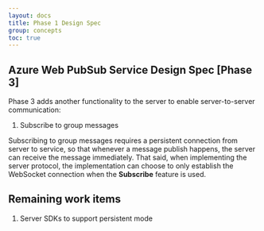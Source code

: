 ```yaml
---
layout: docs
title: Phase 1 Design Spec
group: concepts
toc: true
---
```


## Azure Web PubSub Service Design Spec [Phase 3]

Phase 3 adds another functionality to the server to enable server-to-server communication:

1. Subscribe to group messages

Subscribing to group messages requires a persistent connection from server to service, so that whenever a message publish happens, the server can receive the message immediately. That said, when implementing the server protocol, the implementation can choose to only establish the WebSocket connection when the **Subscribe** feature is used.

## Remaining work items
1. Server SDKs to support persistent mode